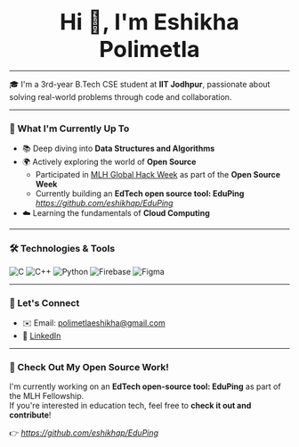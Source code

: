 <p align="center">
  <strong><span style="font-size: 40px;">Hi 👋, I'm Eshikha Polimetla</span></strong>
</p>

---


🎓 I'm a 3rd-year B.Tech CSE student at **IIT Jodhpur**, passionate about solving real-world problems through code and collaboration.

---

### 🌱 What I'm Currently Up To

- 📚 Deep diving into **Data Structures and Algorithms**
- 🌍 Actively exploring the world of **Open Source**
  - Participated in [MLH Global Hack Week](https://ghw.mlh.io/) as part of the **Open Source Week**
  - Currently building an **EdTech open source tool: EduPing**
    *https://github.com/eshikhap/EduPing*
- ☁️ Learning the fundamentals of **Cloud Computing**

---

### 🛠️ Technologies & Tools

![C](https://img.shields.io/badge/C-00599C?style=for-the-badge&logo=c&logoColor=white)
![C++](https://img.shields.io/badge/C++-00599C?style=for-the-badge&logo=c%2B%2B&logoColor=white)
![Python](https://img.shields.io/badge/Python-3776AB?style=for-the-badge&logo=python&logoColor=white)
![Firebase](https://img.shields.io/badge/Firebase-FFCA28?style=for-the-badge&logo=firebase&logoColor=black)
![Figma](https://img.shields.io/badge/Figma-F24E1E?style=for-the-badge&logo=figma&logoColor=white)

---

### 🤝 Let's Connect

- ✉️ Email: [polimetlaeshikha@gmail.com](mailto:polimetlaeshikha@gmail.com)
- 🔗 [LinkedIn](https://www.linkedin.com/in/eshikha-polimetla-65b87528a/) 

---

### 🚀 Check Out My Open Source Work!

I'm currently working on an **EdTech open-source tool: EduPing** as part of the MLH Fellowship.  
If you're interested in education tech, feel free to **check it out and contribute**!

👉 *https://github.com/eshikhap/EduPing*

